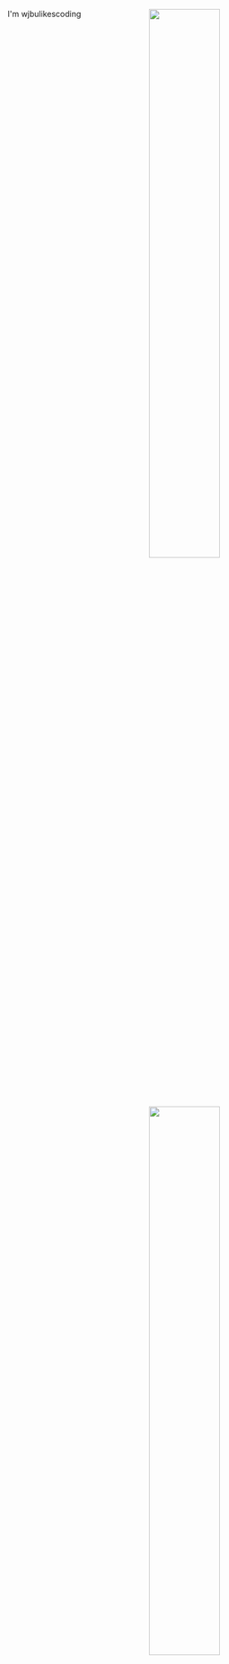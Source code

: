 
[<img align="right" width="50%" src="https://github-readme-stats-ouuan.vercel.app/api?username=wjbulikescoding&theme=dark&show_icons=true%22%3E]">](https://metrics.lecoq.io/ouuan#gh-dark-mode-only)
[<img align="right" width="50%" src="https://github-readme-stats-ouuan.vercel.app/api?username=wjbulikescoding&show_icons=true">](https://metrics.lecoq.io/ouuan#gh-light-mode-only)

I'm wjbulikescoding

